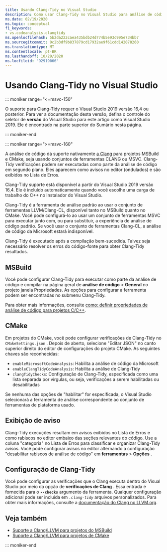```yaml
---
title: Usando Clang-Tidy no Visual Studio
description: Como usar Clang-Tidy no Visual Studio para análise de código do Microsoft C++.
ms.date: 02/19/2020
ms.topic: conceptual
f1_keywords:
- vs.codeanalysis.clangtidy
ms.openlocfilehash: 5b2da222caea435bdb24d774b5e93c995e734bb7
ms.sourcegitcommit: 9c2b3df9b837879cd17932ae9f61cdd142078260
ms.translationtype: MT
ms.contentlocale: pt-BR
ms.lasthandoff: 10/29/2020
ms.locfileid: "92919066"
---
```

# <a name="using-clang-tidy-in-visual-studio"></a>Usando Clang-Tidy no Visual Studio

::: moniker range="<=msvc-150"

O suporte para Clang-Tidy requer o Visual Studio 2019 versão 16,4 ou posterior. Para ver a documentação desta versão, defina o controle do seletor de **versão** do Visual Studio para este artigo como Visual Studio 2019. Ele é encontrado na parte superior do Sumário nesta página.

::: moniker-end

::: moniker range=">=msvc-160"

A análise de código dá suporte nativamente [a Clang](https://clang.llvm.org/extra/clang-tidy/) para projetos MSBuild e CMake, seja usando conjuntos de ferramentas CLANG ou MSVC. Clang-Tidy verificações podem ser executadas como parte da análise de código em segundo plano. Eles aparecem como avisos no editor (ondulados) e são exibidos no Lista de Erros.

Clang-Tidy suporte está disponível a partir do Visual Studio 2019 versão 16,4. Ele é incluído automaticamente quando você escolhe uma carga de trabalho do C++ no Instalador do Visual Studio.

Clang-Tidy é a ferramenta de análise padrão ao usar o conjunto de ferramentas LLVM/Clang-CL, disponível tanto no MSBuild quanto no CMake. Você pode configurá-lo ao usar um conjunto de ferramentas MSVC para executar junto com, ou para substituir, a experiência de análise de código padrão. Se você usar o conjunto de ferramentas Clang-CL, a análise de código da Microsoft estará indisponível.

Clang-Tidy é executado após a compilação bem-sucedida. Talvez seja necessário resolver os erros do código-fonte para obter Clang-Tidy resultados.

## <a name="msbuild"></a>MSBuild

Você pode configurar Clang-Tidy para executar como parte da análise de código e compilar na página geral de **análise de código**  >  **General** no projeto janela Propriedades. As opções para configurar a ferramenta podem ser encontradas no submenu Clang-Tidy.

Para obter mais informações, consulte [como: definir propriedades de análise de código para projetos C/C++](../code-quality/how-to-set-code-analysis-properties-for-c-cpp-projects.md).

## <a name="cmake"></a>CMake

Em projetos do CMake, você pode configurar verificações de Clang-Tidy no `CMakeSettings.json` . Depois de aberto, selecione "Editar JSON" no canto superior direito do editor de configurações do projeto CMake. As seguintes chaves são reconhecidas:

- `enableMicrosoftCodeAnalysis`: Habilita a análise de código da Microsoft
- `enableClangTidyCodeAnalysis`: Habilita a análise de Clang-Tidy
- `clangTidyChecks`: Configuração de Clang-Tidy, especificada como uma lista separada por vírgulas, ou seja, verificações a serem habilitadas ou desabilitadas

Se nenhuma das opções de "habilitar" for especificada, o Visual Studio selecionará a ferramenta de análise correspondente ao conjunto de ferramentas de plataforma usado.

## <a name="warning-display"></a>Exibição de aviso

Clang-Tidy execuções resultam em avisos exibidos no Lista de Erros e como rabiscos no editor embaixo das seções relevantes do código. Use a coluna "categoria" no Lista de Erros para classificar e organizar Clang-Tidy avisos. Você pode configurar avisos no editor alternando a configuração "desabilitar rabiscos de análise de código" em **ferramentas**  >  **Opções** .

## <a name="clang-tidy-configuration"></a>Configuração de Clang-Tidy

Você pode configurar as verificações que o Clang executa dentro do Visual Studio por meio da opção de **verificações de Clang** . Essa entrada é fornecida para o **`--checks`** argumento da ferramenta. Qualquer configuração adicional pode ser incluída em *`.clang-tidy`* arquivos personalizados. Para obter mais informações, consulte a [documentação do Clang no LLVM.org](https://clang.llvm.org/extra/clang-tidy/).

## <a name="see-also"></a>Veja também

- [Suporte a Clang/LLVM para projetos do MSBuild](https://devblogs.microsoft.com/cppblog/clang-llvm-support-for-msbuild-projects/)
- [Suporte a Clang/LLVM para projetos de CMake](https://devblogs.microsoft.com/cppblog/visual-studio-cmake-support-clang-llvm-cmake-3-14-vcpkg-and-performance-improvements/)

::: moniker-end
